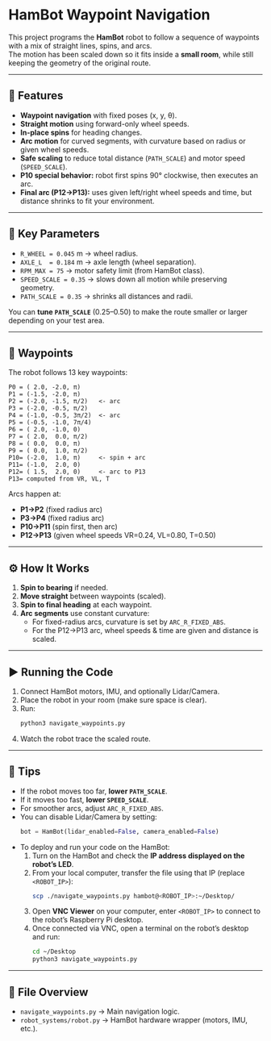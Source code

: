 # HamBot Waypoint Navigation

This project programs the **HamBot** robot to follow a sequence of waypoints with a mix of straight lines, spins, and arcs.  
The motion has been scaled down so it fits inside a **small room**, while still keeping the geometry of the original route.

---

## 🚀 Features
- **Waypoint navigation** with fixed poses (x, y, θ).  
- **Straight motion** using forward-only wheel speeds.  
- **In-place spins** for heading changes.  
- **Arc motion** for curved segments, with curvature based on radius or given wheel speeds.  
- **Safe scaling** to reduce total distance (`PATH_SCALE`) and motor speed (`SPEED_SCALE`).  
- **P10 special behavior:** robot first spins 90° clockwise, then executes an arc.  
- **Final arc (P12→P13):** uses given left/right wheel speeds and time, but distance shrinks to fit your environment.

---

## 📐 Key Parameters
- `R_WHEEL = 0.045` m → wheel radius.  
- `AXLE_L  = 0.184` m → axle length (wheel separation).  
- `RPM_MAX = 75` → motor safety limit (from HamBot class).  
- `SPEED_SCALE = 0.35` → slows down all motion while preserving geometry.  
- `PATH_SCALE = 0.35` → shrinks all distances and radii.  

You can **tune `PATH_SCALE`** (0.25–0.50) to make the route smaller or larger depending on your test area.

---

## 📍 Waypoints
The robot follows 13 key waypoints:

```
P0 = ( 2.0, -2.0, π)
P1 = (-1.5, -2.0, π)
P2 = (-2.0, -1.5, π/2)   <- arc
P3 = (-2.0, -0.5, π/2)
P4 = (-1.0, -0.5, 3π/2)  <- arc
P5 = (-0.5, -1.0, 7π/4)
P6 = ( 2.0, -1.0, 0)
P7 = ( 2.0,  0.0, π/2)
P8 = ( 0.0,  0.0, π)
P9 = ( 0.0,  1.0, π/2)
P10= (-2.0,  1.0, π)     <- spin + arc
P11= (-1.0,  2.0, 0)
P12= ( 1.5,  2.0, 0)     <- arc to P13
P13= computed from VR, VL, T
```

Arcs happen at:
- **P1→P2** (fixed radius arc)  
- **P3→P4** (fixed radius arc)  
- **P10→P11** (spin first, then arc)  
- **P12→P13** (given wheel speeds VR=0.24, VL=0.80, T=0.50)  

---

## ⚙️ How It Works
1. **Spin to bearing** if needed.  
2. **Move straight** between waypoints (scaled).  
3. **Spin to final heading** at each waypoint.  
4. **Arc segments** use constant curvature:
   - For fixed-radius arcs, curvature is set by `ARC_R_FIXED_ABS`.  
   - For the P12→P13 arc, wheel speeds & time are given and distance is scaled.  

---

## ▶️ Running the Code
1. Connect HamBot motors, IMU, and optionally Lidar/Camera.  
2. Place the robot in your room (make sure space is clear).  
3. Run:
   ```bash
   python3 navigate_waypoints.py
   ```
4. Watch the robot trace the scaled route.

---

## 🔧 Tips
- If the robot moves too far, **lower `PATH_SCALE`**.  
- If it moves too fast, **lower `SPEED_SCALE`**.  
- For smoother arcs, adjust `ARC_R_FIXED_ABS`.  
- You can disable Lidar/Camera by setting:
  ```python
  bot = HamBot(lidar_enabled=False, camera_enabled=False)
  ```
- To deploy and run your code on the HamBot:
  1. Turn on the HamBot and check the **IP address displayed on the robot’s LED**.  
  2. From your local computer, transfer the file using that IP (replace `<ROBOT_IP>`):
     ```bash
     scp ./navigate_waypoints.py hambot@<ROBOT_IP>:~/Desktop/
     ```
  3. Open **VNC Viewer** on your computer, enter `<ROBOT_IP>` to connect to the robot’s Raspberry Pi desktop.  
  4. Once connected via VNC, open a terminal on the robot’s desktop and run:
     ```bash
     cd ~/Desktop
     python3 navigate_waypoints.py
     ```

---

## 📄 File Overview
- `navigate_waypoints.py` → Main navigation logic.  
- `robot_systems/robot.py` → HamBot hardware wrapper (motors, IMU, etc.).  

